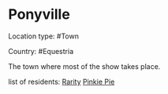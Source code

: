 # Ponyville

Location type: #Town

Country: #Equestria

The town where most of the show takes place.

list of residents:
[Rarity](../ponies/rarity)
[Pinkie Pie](../ponies/pinkie-pie)

